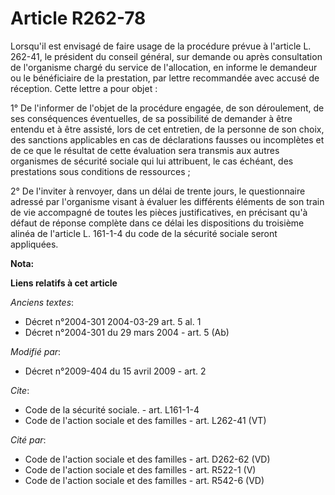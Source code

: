 # Article R262-78

Lorsqu'il est envisagé de faire usage de la procédure prévue à l'article L. 262-41, le président du conseil général, sur
demande ou après consultation de l'organisme chargé du service de l'allocation, en informe le demandeur ou le bénéficiaire de
la prestation, par lettre recommandée avec accusé de réception. Cette lettre a pour objet : 

1° De l'informer de l'objet de la procédure engagée, de son déroulement, de ses conséquences éventuelles, de sa possibilité
de demander à être entendu et à être assisté, lors de cet entretien, de la personne de son choix, des sanctions applicables
en cas de déclarations fausses ou incomplètes et de ce que le résultat de cette évaluation sera transmis aux autres
organismes de sécurité sociale qui lui attribuent, le cas échéant, des prestations sous conditions de ressources ; 

2° De l'inviter à renvoyer, dans un délai de trente jours, le questionnaire adressé par l'organisme visant à évaluer les
différents éléments de son train de vie accompagné de toutes les pièces justificatives, en précisant qu'à défaut de réponse
complète dans ce délai les dispositions du troisième alinéa de l'article L. 161-1-4 du code de la sécurité sociale seront
appliquées.

**Nota:**



**Liens relatifs à cet article**

_Anciens textes_:

  - Décret n°2004-301 2004-03-29 art. 5 al. 1
  - Décret n°2004-301 du 29 mars 2004 - art. 5 (Ab)

_Modifié par_:

  - Décret n°2009-404 du 15 avril 2009 - art. 2

_Cite_:

  - Code de la sécurité sociale. - art. L161-1-4
  - Code de l'action sociale et des familles - art. L262-41 (VT)

_Cité par_:

  - Code de l'action sociale et des familles - art. D262-62 (VD)
  - Code de l'action sociale et des familles - art. R522-1 (V)
  - Code de l'action sociale et des familles - art. R542-6 (VD)
